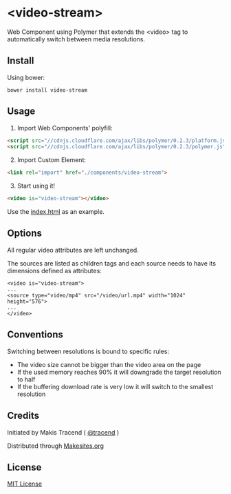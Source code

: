# &lt;video-stream&gt;

Web Component using Polymer that extends the &lt;video&gt; tag to automatically switch between media resolutions.

## Install

Using bower:
```
bower install video-stream
```

## Usage

1. Import Web Components' polyfill:

```html
<script src="//cdnjs.cloudflare.com/ajax/libs/polymer/0.2.3/platform.js"></script>
<script src="//cdnjs.cloudflare.com/ajax/libs/polymer/0.2.3/polymer.js"></script>
```

2. Import Custom Element:

```html
<link rel="import" href="./components/video-stream">
```

3. Start using it!

```html
<video is="video-stream"></video>
```

Use the [index.html](http://rawgit.com/makesites/video-stream/master/examples/index.html) as an example.


## Options

All regular video attributes are left unchanged.

The sources are listed as children tags and each source needs to have its dimensions defined as attributes:
```
<video is="video-stream">
...
<source type="video/mp4" src="/video/url.mp4" width="1024" height="576">
...
</video>
```


## Conventions

Switching between resolutions is bound to specific rules:

* The video size cannot be bigger than the video area on the page
* If the used memory reaches 90% it will downgrade the target resolution to half
* If the buffering download rate is very low it will switch to the smallest resolution


## Credits

Initiated by Makis Tracend ( [@tracend](http://github.com/tracend) )

Distributed through [Makesites.org](http://makesites.org)


## License

[MIT License](http://opensource.org/licenses/MIT)
